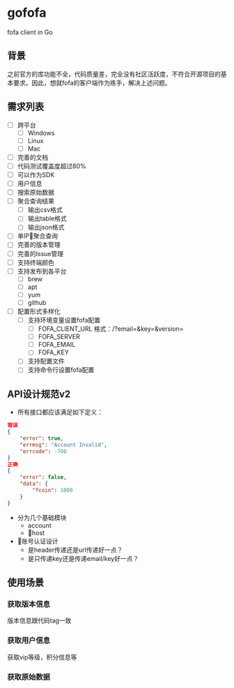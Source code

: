 # gofofa
fofa client in Go

## 背景
之前官方的库功能不全，代码质量差，完全没有社区活跃度，不符合开源项目的基本要求。因此，想就fofa的客户端作为练手，解决上述问题。

## 需求列表
- [ ] 跨平台
    - [ ] Windows
    - [ ] Linux
    - [ ] Mac
- [ ] 完善的文档
- [ ] 代码测试覆盖度超过80%
- [ ] 可以作为SDK
- [ ] 用户信息
- [ ] 搜索原始数据
- [ ] 聚合查询结果
    - [ ] 输出csv格式
    - [ ] 输出table格式
    - [ ] 输出json格式
- [ ] 单IP聚合查询
- [ ] 完善的版本管理
- [ ] 完善的Issue管理 
- [ ] 支持终端颜色
- [ ] 支持发布到各平台
    - [ ] brew
    - [ ] apt
    - [ ] yum
    - [ ] github
- [ ] 配置形式多样化
    - [ ] 支持环境变量设置fofa配置
        - [ ] FOFA_CLIENT_URL 格式：<url>/?email=<email>&key=<key>&version=<v2>
        - [ ] FOFA_SERVER
        - [ ] FOFA_EMAIL
        - [ ] FOFA_KEY
    - [ ] 支持配置文件
    - [ ] 支持命令行设置fofa配置

## API设计规范v2
- 所有接口都应该满足如下定义：
```json
错误
{
    "error": true,
    "errmsg": "Account Invalid",
    "errcode": -700
}
正确
{
    "error": false,
    "data": {
        "fcoin": 1000
    }
}
```
- 分为几个基础模块
    - account
    - host
- 账号认证设计
    - 是header传递还是url传递好一点？
    - 是只传递key还是传递email/key好一点？

## 使用场景
### 获取版本信息
版本信息跟代码tag一致

### 获取用户信息
获取vip等级，积分信息等

### 获取原始数据
